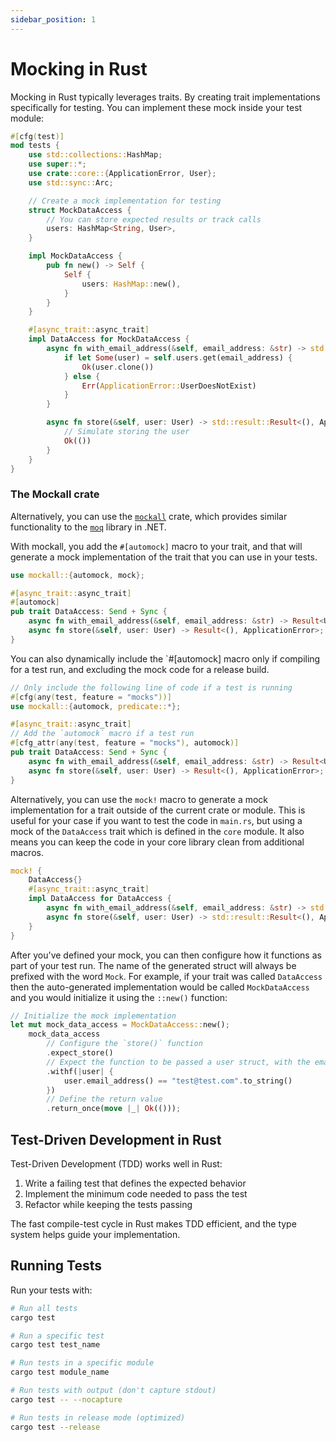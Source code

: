 ```yaml
---
sidebar_position: 1
---
```


# Mocking in Rust

Mocking in Rust typically leverages traits. By creating trait implementations specifically for testing. You can implement these mock inside your test module:

```rust showLineNumbers
#[cfg(test)]
mod tests {
    use std::collections::HashMap;
    use super::*;
    use crate::core::{ApplicationError, User};
    use std::sync::Arc;

    // Create a mock implementation for testing
    struct MockDataAccess {
        // You can store expected results or track calls
        users: HashMap<String, User>,
    }

    impl MockDataAccess {
        pub fn new() -> Self {
            Self {
                users: HashMap::new(),
            }
        }
    }

    #[async_trait::async_trait]
    impl DataAccess for MockDataAccess {
        async fn with_email_address(&self, email_address: &str) -> std::result::Result<User, ApplicationError> {
            if let Some(user) = self.users.get(email_address) {
                Ok(user.clone())
            } else {
                Err(ApplicationError::UserDoesNotExist)
            }
        }

        async fn store(&self, user: User) -> std::result::Result<(), ApplicationError> {
            // Simulate storing the user
            Ok(())
        }
    }
}
```

### The Mockall crate

Alternatively, you can use the [`mockall`](https://docs.rs/mockall/latest/mockall/) crate, which provides similar functionality to the [`moq`](https://github.com/devlooped/moq) library in .NET.

With mockall, you add the `#[automock]` macro to your trait, and that will generate a mock implementation of the trait that you can use in your tests.


```rust showLineNumbers
use mockall::{automock, mock};

#[async_trait::async_trait]
#[automock]
pub trait DataAccess: Send + Sync {
    async fn with_email_address(&self, email_address: &str) -> Result<User, ApplicationError>;
    async fn store(&self, user: User) -> Result<(), ApplicationError>;
}
```

You can also dynamically include the `#[automock] macro only if compiling for a test run, and excluding the mock code for a release build.

```rust showLineNumbers
// Only include the following line of code if a test is running
#[cfg(any(test, feature = "mocks"))]
use mockall::{automock, predicate::*};

#[async_trait::async_trait]
// Add the `automock` macro if a test run
#[cfg_attr(any(test, feature = "mocks"), automock)]
pub trait DataAccess: Send + Sync {
    async fn with_email_address(&self, email_address: &str) -> Result<User, ApplicationError>;
    async fn store(&self, user: User) -> Result<(), ApplicationError>;
}
```

Alternatively, you can use the `mock!` macro to generate a mock implementation for a trait outside of the current crate or module. This is useful for your case if you want to test the code in `main.rs`, but using a mock of the `DataAccess` trait which is defined in the `core` module. It also means you can keep the code in your core library clean from additional macros.

```rust showLineNumbers
mock! {
    DataAccess{}
    #[async_trait::async_trait]
    impl DataAccess for DataAccess {
        async fn with_email_address(&self, email_address: &str) -> std::result::Result<User, ApplicationError>;
        async fn store(&self, user: User) -> std::result::Result<(), ApplicationError>;
    }
}
```

After you've defined your mock, you can then configure how it functions as part of your test run. The name of the generated struct will always be prefixed with the word `Mock`. For example, if your trait was called `DataAccess` then the auto-generated implementation would be called `MockDataAccess` and you would initialize it using the `::new()` function:

```rust showLineNumbers
// Initialize the mock implementation
let mut mock_data_access = MockDataAccess::new();
    mock_data_access
        // Configure the `store()` function
        .expect_store()
        // Expect the function to be passed a user struct, with the email address set to test@test.com
        .withf(|user| {
            user.email_address() == "test@test.com".to_string()
        })
        // Define the return value
        .return_once(move |_| Ok(()));
```

## Test-Driven Development in Rust

Test-Driven Development (TDD) works well in Rust:

1. Write a failing test that defines the expected behavior
2. Implement the minimum code needed to pass the test
3. Refactor while keeping the tests passing

The fast compile-test cycle in Rust makes TDD efficient, and the type system helps guide your implementation.

## Running Tests

Run your tests with:

```bash
# Run all tests
cargo test

# Run a specific test
cargo test test_name

# Run tests in a specific module
cargo test module_name

# Run tests with output (don't capture stdout)
cargo test -- --nocapture

# Run tests in release mode (optimized)
cargo test --release
```
